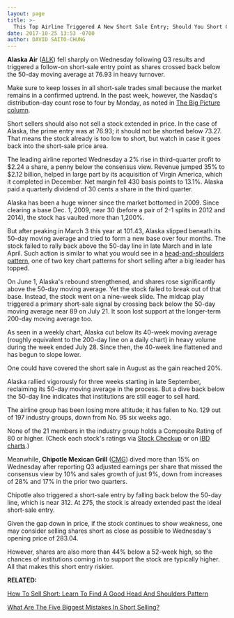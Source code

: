 ```yaml
---
layout: page
title: >-
  This Top Airline Triggered A New Short Sale Entry; Should You Short Chipotle?
date: 2017-10-25 13:53 -0700
author: DAVID SAITO-CHUNG
---
```





**Alaska Air** ([ALK](https://research.investors.com/quote.aspx?symbol=ALK)) fell sharply on Wednesday following Q3 results and triggered a follow-on short-sale entry point as shares crossed back below the 50-day moving average at 76.93 in heavy turnover.



Make sure to keep losses in all short-sale trades small because the market remains in a confirmed uptrend. In the past week, however, the Nasdaq's distribution-day count rose to four by Monday, as noted in [The Big Picture column](https://www.investors.com/category/market-trend/the-big-picture/).


Short sellers should also not sell a stock extended in price. In the case of Alaska, the prime entry was at 76.93; it should not be shorted below 73.27. That means the stock already is too low to short, but watch in case it goes back into the short-sale price area.


The leading airline reported Wednesday a 2% rise in third-quarter profit to $2.24 a share, a penny below the consensus view. Revenue jumped 35% to $2.12 billion, helped in large part by its acquisition of Virgin America, which it completed in December. Net margin fell 430 basis points to 13.1%. Alaska paid a quarterly dividend of 30 cents a share in the third quarter.


Alaska has been a huge winner since the market bottomed in 2009. Since clearing a base Dec. 1, 2009, near 30 (before a pair of 2-1 splits in 2012 and 2014), the stock has vaulted more than 1,200%.


But after peaking in March 3 this year at 101.43, Alaska slipped beneath its 50-day moving average and tried to form a new base over four months. The stock failed to rally back above the 50-day line in late March and in late April. Such action is similar to what you would see in a [head-and-shoulders pattern](https://www.investors.com/research/the-short-side/how-to-spot-the-head-and-shoulders-short-sale-pattern/), one of two key chart patterns for short selling after a big leader has topped.


On June 1, Alaska's rebound strengthened, and shares rose significantly above the 50-day moving average. Yet the stock failed to break out of that base. Instead, the stock went on a nine-week slide. The midcap play triggered a primary short-sale signal by crossing back below the 50-day moving average near 89 on July 21. It soon lost support at the longer-term 200-day moving average too.



As seen in a weekly chart, Alaska cut below its 40-week moving average (roughly equivalent to the 200-day line on a daily chart) in heavy volume during the week ended July 28. Since then, the 40-week line flattened and has begun to slope lower.


One could have covered the short sale in August as the gain reached 20%.


Alaska rallied vigorously for three weeks starting in late September, reclaiming its 50-day moving average in the process. But a dive back below the 50-day line indicates that institutions are still eager to sell hard.


The airline group has been losing more altitude; it has fallen to No. 129 out of 197 industry groups, down from No. 95 six weeks ago.


None of the 21 members in the industry group holds a Composite Rating of 80 or higher. (Check each stock's ratings via [Stock Checkup](http://research.investors.com/stock-checkup/) or on [IBD charts](http://research.investors.com/stock-charts/nasdaq-nasdaq-composite-0ndqc.htm?cht=pvc&type=DAILY).)



Meanwhile, **Chipotle Mexican Grill** ([CMG](https://research.investors.com/quote.aspx?symbol=CMG)) dived more than 15% on Wednesday after reporting Q3 adjusted earnings per share that missed the consensus view by 10% and sales growth of just 9%, down from increases of 28% and 17% in the prior two quarters.


Chipotle also triggered a short-sale entry by falling back below the 50-day line, which is near 312. At 275, the stock is already extended past the ideal short-sale entry.


Given the gap down in price, if the stock continues to show weakness, one may consider selling shares short as close as possible to Wednesday's opening price of 283.04.


However, shares are also more than 44% below a 52-week high, so the chances of institutions coming in to support the stock are typically higher. All that makes this short entry riskier.


**RELATED:**


[How To Sell Short: Learn To Find A Good Head And Shoulders Pattern](https://www.investors.com/research/the-short-side/learn-to-recognize-head-and-shoulders-pattern/)


[What Are The Five Biggest Mistakes In Short Selling?](https://www.investors.com/research/the-short-side/the-short-side-can-you-avoid-these-5-common-mistakes-in-short-selling/)





